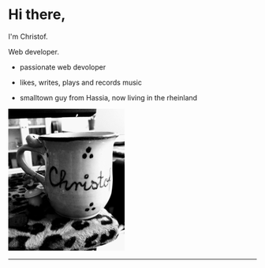 # Hi there,

I'm Christof.

Web developer.
<!---
![visitors](https://visitor-badge.glitch.me/badge?page_id=Xristof23.visitor-badge&left_color=black&right_color=red)
--->
- passionate web devoloper

- likes, writes, plays and records music

- smalltown guy from Hassia, now living in the rheinland

![My_Office](CTasse_tiny.jpg)

<!---
Xristof23/Xristof23 is a ✨ special ✨ repository because its `README.md` (this file) appears on your GitHub profile.
You can click the Preview link to take a look at your changes.
--->

---
